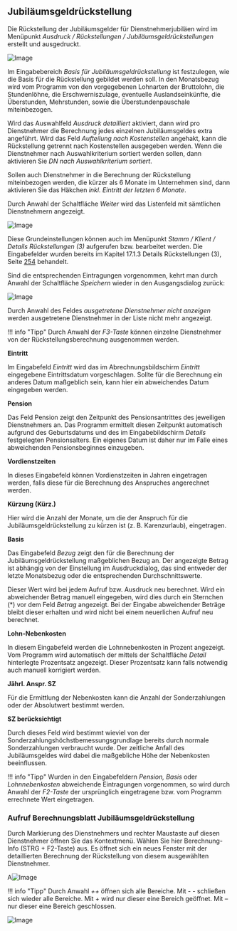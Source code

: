## Jubiläumsgeldrückstellung

Die Rückstellung der Jubiläumsgelder für Dienstnehmerjubiläen wird im Menüpunkt *Ausdruck / Rückstellungen / Jubiläumsgeldrückstellungen* erstellt und ausgedruckt.

![Image](<img/image264.png>)

Im Eingabebereich *Basis für Jubiläumsgeldrückstellung* ist festzulegen, wie die Basis für die Rückstellung gebildet werden soll. In den Monatsbezug wird vom Programm von den vorgegebenen Lohnarten der Bruttolohn, die Stundenlöhne, die Erschwerniszulage, eventuelle Auslandseinkünfte, die Überstunden, Mehrstunden, sowie die Überstundenpauschale miteinbezogen.

Wird das Auswahlfeld *Ausdruck detailliert* aktiviert, dann wird pro Dienstnehmer die Berechnung jedes einzelnen Jubiläumsgeldes extra angeführt. Wird das Feld *Aufteilung nach Kostenstellen* angehakt, kann die Rückstellung getrennt nach Kostenstellen ausgegeben werden. Wenn die Dienstnehmer nach Auswahlkriterium sortiert werden sollen, dann aktivieren Sie *DN nach Auswahlkriterium sortiert*.

Sollen auch Dienstnehmer in die Berechnung der Rückstellung miteinbezogen werden, die kürzer als 6 Monate im Unternehmen sind, dann aktivieren Sie das Häkchen *inkl. Eintritt der letzten 6 Monate*.

Durch Anwahl der Schaltfläche *Weiter* wird das Listenfeld mit sämtlichen Dienstnehmern angezeigt.

![Image](<img/image265.png>)

Diese Grundeinstellungen können auch im Menüpunkt *Stamm / Klient / Details Rückstellungen (3)* aufgerufen bzw. bearbeitet werden. Die Eingabefelder wurden bereits im Kapitel 17.1.3 Details Rückstellungen (3), Seite [254](#details-rückstellungen-3) behandelt.

Sind die entsprechenden Eintragungen vorgenommen, kehrt man durch Anwahl der Schaltfläche *Speichern* wieder in den Ausgangsdialog zurück:

![Image](<img/image266.png>)

Durch Anwahl des Feldes *ausgetretene Dienstnehmer nicht anzeigen* werden ausgetretene Dienstnehmer in der Liste nicht mehr angezeigt.

!!! info "Tipp"
    Durch Anwahl der *F3-Taste* können einzelne Dienstnehmer von der Rückstellungsberechnung ausgenommen werden.

**Eintritt**

Im Eingabefeld *Eintritt* wird das im Abrechnungsbildschirm *Eintritt* eingegebene Eintrittsdatum vorgeschlagen. Sollte für die Berechnung ein anderes Datum maßgeblich sein, kann hier ein abweichendes Datum eingegeben werden.

**Pension**

Das Feld Pension zeigt den Zeitpunkt des Pensionsantrittes des jeweiligen Dienstnehmers an. Das Programm ermittelt diesen Zeitpunkt automatisch aufgrund des Geburtsdatums und des im Eingabebildschirm *Details* festgelegten Pensionsalters. Ein eigenes Datum ist daher nur im Falle eines abweichenden Pensionsbeginnes einzugeben.

**Vordienstzeiten**

In dieses Eingabefeld können Vordienstzeiten in Jahren eingetragen werden, falls diese für die Berechnung des Anspruches angerechnet werden.

**Kürzung (Kürz.)**

Hier wird die Anzahl der Monate, um die der Anspruch für die Jubiläumsgeldrückstellung zu kürzen ist (z. B. Karenzurlaub), eingetragen.

**Basis**

Das Eingabefeld *Bezug* zeigt den für die Berechnung der Jubiläumsgeldrückstellung maßgeblichen Bezug an. Der angezeigte Betrag ist abhängig von der Einstellung im Ausdruckdialog, das sind entweder der letzte Monatsbezug oder die entsprechenden Durchschnittswerte. 

Dieser Wert wird bei jedem Aufruf bzw. Ausdruck neu berechnet. Wird ein abweichender Betrag manuell eingegeben, wird dies durch ein Sternchen (\*) vor dem Feld *Betrag* angezeigt. Bei der Eingabe abweichender Beträge bleibt dieser erhalten und wird nicht bei einem neuerlichen Aufruf neu berechnet.

**Lohn-Nebenkosten**

In diesem Eingabefeld werden die Lohnnebenkosten in Prozent angezeigt. Vom Programm wird automatisch der mittels der Schaltfläche *Detail* hinterlegte Prozentsatz angezeigt. Dieser Prozentsatz kann falls notwendig auch manuell korrigiert werden.

**Jährl. Anspr. SZ**

Für die Ermittlung der Nebenkosten kann die Anzahl der Sonderzahlungen oder der Absolutwert bestimmt werden.

**SZ berücksichtigt**

Durch dieses Feld wird bestimmt wieviel von der Sonderzahlungshöchstbemessungsgrundlage bereits durch normale Sonderzahlungen verbraucht wurde. Der zeitliche Anfall des Jubiläumsgeldes wird dabei die maßgebliche Höhe der Nebenkosten beeinflussen.

!!! info "Tipp"
    Wurden in den Eingabefeldern *Pension, Basis* oder *Lohnnebenkosten* abweichende Eintragungen vorgenommen, so wird durch Anwahl der *F2-Taste* der ursprünglich eingetragene bzw. vom Programm errechnete Wert eingetragen.

### Aufruf Berechnungsblatt Jubiläumsgeldrückstellung

Durch Markierung des Dienstnehmers und rechter Maustaste auf diesen Dienstnehmer öffnen Sie das Kontextmenü. Wählen Sie hier Berechnung-Info (STRG + F2-Taste) aus. Es öffnet sich ein neues Fenster mit der detaillierten Berechnung der Rückstellung von diesem ausgewählten Dienstnehmer.

A![Image](<img/image267.png>)

!!! info "Tipp"
    Durch Anwahl *++* öffnen sich alle Bereiche. Mit *- -* schließen sich wieder alle Bereiche. Mit *+* wird nur dieser eine Bereich geöffnet. Mit *–* nur dieser eine Bereich geschlossen.

![Image](<img/image268.png>)
